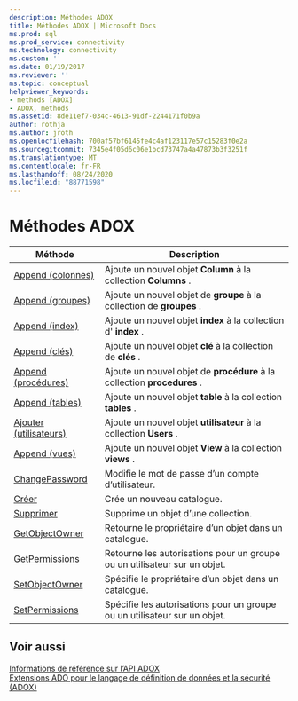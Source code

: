 ```yaml
---
description: Méthodes ADOX
title: Méthodes ADOX | Microsoft Docs
ms.prod: sql
ms.prod_service: connectivity
ms.technology: connectivity
ms.custom: ''
ms.date: 01/19/2017
ms.reviewer: ''
ms.topic: conceptual
helpviewer_keywords:
- methods [ADOX]
- ADOX, methods
ms.assetid: 8de11ef7-034c-4613-91df-2244171f0b9a
author: rothja
ms.author: jroth
ms.openlocfilehash: 700af57bf6145fe4c4af123117e57c15283f0e2a
ms.sourcegitcommit: 7345e4f05d6c06e1bcd73747a4a47873b3f3251f
ms.translationtype: MT
ms.contentlocale: fr-FR
ms.lasthandoff: 08/24/2020
ms.locfileid: "88771598"
---
```

# <a name="adox-methods"></a>Méthodes ADOX

|Méthode|Description|  
|-|-|  
|[Append (colonnes)](./append-method-adox-columns.md)|Ajoute un nouvel objet **Column** à la collection **Columns** .|  
|[Append (groupes)](./append-method-adox-groups.md)|Ajoute un nouvel objet de **groupe** à la collection de **groupes** .|  
|[Append (index)](./append-method-adox-indexes.md)|Ajoute un nouvel objet **index** à la collection d' **index** .|  
|[Append (clés)](./append-method-adox-keys.md)|Ajoute un nouvel objet **clé** à la collection de **clés** .|  
|[Append (procédures)](./append-method-adox-procedures.md)|Ajoute un nouvel objet de **procédure** à la collection **procedures** .|  
|[Append (tables)](./append-method-adox-tables.md)|Ajoute un nouvel objet **table** à la collection **tables** .|  
|[Ajouter (utilisateurs)](./append-method-adox-users.md)|Ajoute un nouvel objet **utilisateur** à la collection **Users** .|  
|[Append (vues)](./append-method-adox-views.md)|Ajoute un nouvel objet **View** à la collection **views** .|  
|[ChangePassword](./changepassword-method-adox.md)|Modifie le mot de passe d’un compte d’utilisateur.|  
|[Créer](./create-method-adox.md)|Crée un nouveau catalogue.|  
|[Supprimer](./delete-method-adox-collections.md)|Supprime un objet d’une collection.|  
|[GetObjectOwner](./getobjectowner-method-adox.md)|Retourne le propriétaire d’un objet dans un catalogue.|  
|[GetPermissions](./getpermissions-method-adox.md)|Retourne les autorisations pour un groupe ou un utilisateur sur un objet.|  
|[SetObjectOwner](./setobjectowner-method.md)|Spécifie le propriétaire d’un objet dans un catalogue.|  
|[SetPermissions](./setpermissions-method-adox.md)|Spécifie les autorisations pour un groupe ou un utilisateur sur un objet.|  
  
## <a name="see-also"></a>Voir aussi  
 [Informations de référence sur l’API ADOX](./adox-object-model.md?view=sql-server-ver15)   
 [Extensions ADO pour le langage de définition de données et la sécurité (ADOX)](../../guide/extensions/ado-extensions-for-data-definition-language-and-security-adox.md)